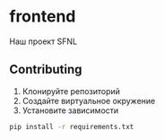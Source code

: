 # frontend

Наш проект SFNL

## Contributing

1. Клонируйте репозиторий
2. Создайте виртуальное окружение
3. Установите зависимости

```bash
pip install -r requirements.txt
```
